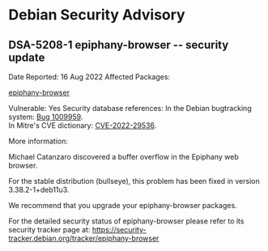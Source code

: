 
Debian Security Advisory
========================


DSA-5208-1 epiphany-browser -- security update
----------------------------------------------



Date Reported:
16 Aug 2022
Affected Packages:

[epiphany-browser](https://packages.debian.org/src:epiphany-browser)

Vulnerable:
Yes
Security database references:
In the Debian bugtracking system: [Bug 1009959](https://bugs.debian.org/cgi-bin/bugreport.cgi?bug=1009959).  
In Mitre's CVE dictionary: [CVE-2022-29536](https://security-tracker.debian.org/tracker/CVE-2022-29536).  

More information:

Michael Catanzaro discovered a buffer overflow in the Epiphany web browser.


For the stable distribution (bullseye), this problem has been fixed in
version 3.38.2-1+deb11u3.


We recommend that you upgrade your epiphany-browser packages.


For the detailed security status of epiphany-browser please refer to
its security tracker page at:
<https://security-tracker.debian.org/tracker/epiphany-browser>





